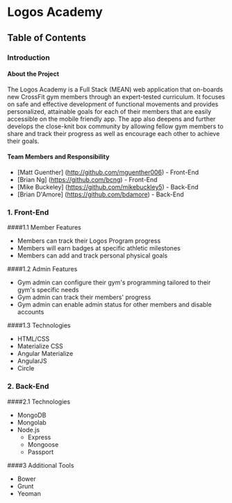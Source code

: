 # Logos Academy

## Table of Contents

### Introduction

#### About the Project

The Logos Academy is a Full Stack (MEAN) web application that on-boards new CrossFit gym members through an expert-tested curriculum. It focuses on safe and effective development of functional movements and provides personalized, attainable goals for each of their members that are easily accessible on the mobile friendly app. The app also deepens and further develops the close-knit box community by allowing fellow gym members to share and track their progress as well as encourage each other to achieve their goals.

#### Team Members and Responsibility
* [Matt Guenther] (http://github.com/mguenther006) - Front-End
* [Brian Ng] (https://github.com/bcng) - Front-End
* [Mike Buckeley] (https://github.com/mikebuckley5) - Back-End
* [Brian D'Amore] (https://github.com/bdamore) - Back-End

### 1. Front-End
####1.1 Member Features
  * Members can track their Logos Program progress
  * Members will earn badges at specific athletic milestones
  * Members can add and track personal physical goals

####1.2 Admin Features
  * Gym admin can configure their gym's programming tailored to their gym's specific needs
  * Gym admin can track their members' progress
  * Gym admin can enable admin status for other members and disable accounts
  
####1.3 Technologies
  * HTML/CSS
  * Materialize CSS
  * Angular Materialize
  * AngularJS
  * Circle

### 2. Back-End

####2.1 Technologies
  * MongoDB
  * Mongolab
  * Node.js
    * Express
    * Mongoose
    * Passport

####3 Additional Tools
  * Bower
  * Grunt
  * Yeoman
